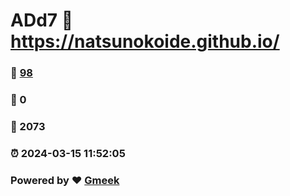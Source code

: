 # ADd7 :link: https://natsunokoide.github.io/ 
### :page_facing_up: [98](https://natsunokoide.github.io//tag.html) 
### :speech_balloon: 0 
### :hibiscus: 2073 
### :alarm_clock: 2024-03-15 11:52:05 
### Powered by :heart: [Gmeek](https://github.com/Meekdai/Gmeek)
